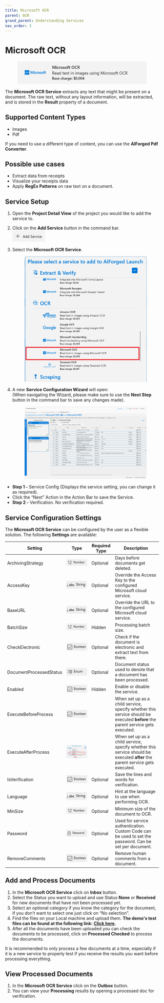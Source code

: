 ```yaml
---
title: Microsoft OCR
parent: OCR
grand_parent: Understanding Services
nav_order: 3
---
```


# Microsoft OCR

<figure><img src="../../.gitbook/assets/image (55).png" alt=""><figcaption></figcaption></figure>

The **Microsoft OCR Service** extracts any text that might be present on a document. The raw text, without any layout information, will be extracted, and is stored in the **Result** property of a document.

## Supported Content Types

* Images
* Pdf

If you need to use a different type of content, you can use the **AIForged Pdf Converter**.

## Possible use cases

* Extract data from receipts
* Visualize your receipts data
* Apply **RegEx Patterns** on raw text on a document.

## Service Setup

1. Open the **Project Detail View** of the project you would like to add the service to.
2. Click on the **Add Service** button in the command bar.\
   ![](<../../.gitbook/assets/image (82) (1).png>)
3.  Select the **Microsoft OCR Service**.

    <figure><img src="../../.gitbook/assets/image (5).png" alt=""><figcaption></figcaption></figure>
4.  A new **Service Configuration Wizard** will open:\
    (When navigating the Wizard, please make sure to use the **Next Step** button in the command bar to save any changes made).

    <figure><img src="../../.gitbook/assets/image (12) (1).png" alt=""><figcaption></figcaption></figure>

* **Step 1 -** Service Config (Displays the service setting, you can change it as required).
* Click the “Next” Action in the Action Bar to save the Service.
* **Step 2 -** Verification. No verification required.

## Service Configuration Settings

The **Microsoft OCR Service** can be configured by the user as a flexible solution. The following **Settings** are available:

| Setting                 | Type                                               | Required Type | Description                                                                                                                  |
| ----------------------- | -------------------------------------------------- | ------------- | ---------------------------------------------------------------------------------------------------------------------------- |
| ArchivingStrategy       | ![](<../../.gitbook/assets/image (14) (6).png>)    | Optional      | Days before documents get deleted.                                                                                           |
| AccessKey               | ![](<../../.gitbook/assets/image (7).png>)         | Optional      | Override the Access Key to the configured Microsoft cloud service.                                                           |
| BaseURL                 | ![](<../../.gitbook/assets/image (7).png>)         | Optional      | Override the URL to the configured Microsoft cloud service.                                                                  |
| BatchSize               | ![](<../../.gitbook/assets/image (5) (3).png>)     | Hidden        | Processing batch size.                                                                                                       |
| CheckElectronic         | ![](<../../.gitbook/assets/image (15).png>)        | Optional      | Check if the document is electronic and extract text from there.                                                             |
| DocumentProcessedStatus | ![](<../../.gitbook/assets/image (6) (4).png>)     | Optional      | Document status used to denote that a document has been processed.                                                           |
| Enabled                 | ![](<../../.gitbook/assets/image (15).png>)        | Hidden        | Enable or disable the service.                                                                                               |
| ExecuteBeforeProcess    | ![](<../../.gitbook/assets/image (18).png>)        |               | When set up as a child service, specify whether this service should be executed **before** the parent service gets executed. |
| ExecuteAfterProcess     | ![](<../../.gitbook/assets/image (21) (1).png>)    |               | When set up as a child service, specify whether this service should be executed **after** the parent service gets executed.  |
| IsVerification          | ![](<../../.gitbook/assets/image (18).png>)        | Optional      | Save the lines and words for verification.                                                                                   |
| Language                | ![](<../../.gitbook/assets/image (7).png>)         | Optional      | Hint at the language to use when performing OCR.                                                                             |
| MinSize                 | ![](<../../.gitbook/assets/image (14) (6).png>)    | Optional      | Minimum size of the document to OCR.                                                                                         |
| Password                | ![](<../../.gitbook/assets/image (3) (5) (1).png>) | Optional      | Used for service authentication. Custom Code can be used to set the password. Can be set per document.                       |
| RemoveComments          | ![](<../../.gitbook/assets/image (11).png>)        | Optional      | Remove human comments from a document.                                                                                       |

## Add and Process Documents

1. In the **Microsoft OCR Service** click on **Inbox** button.
2. Select the Status you want to upload and use Status **None** or **Received** for new documents that have not been processed yet.
3. Select an optional category if you know the category for the document, if you don’t want to select one just click on “No selection”.
4. Find the files on your Local machine and upload them. **The demo's test files can be found at the following link:** [**Click here**](https://larchold-my.sharepoint.com/:u:/g/personal/jannie\_larcai\_com/Ec-\_k8RmUqNAv6WgCgwItfcBTRp1Gk0V6OeyTj2S3SIUQg?e=EquxX9)**.**
5. After all the documents have been uploaded you can check the documents to be processed, click on **Processed Checked** to process the documents.

It is recommended to only process a few documents at a time, especially if it is a new service to properly test if you receive the results you want before processing everything.

## View Processed Documents <a href="#view-processed-documents" id="view-processed-documents"></a>

1. In the **Microsoft OCR Service** click on the **Outbox** button.
2. You can view your **Processing** results by opening a processed doc for verification.
